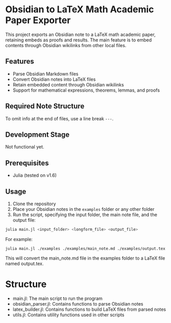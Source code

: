 # Obsidian to LaTeX Math Academic Paper Exporter

This project exports an Obsidian note to a LaTeX math academic paper, retaining embeds as proofs and results. The main feature is to embed contents through Obsidian wikilinks from other local files.

## Features

- Parse Obsidian Markdown files
- Convert Obsidian notes into LaTeX files
- Retain embedded content through Obsidian wikilinks
- Support for mathematical expressions, theorems, lemmas, and proofs

## Required Note Structure

To omit info at the end of files, use a line break `---`.


## Development Stage

Not functional yet.

## Prerequisites

- Julia (tested on v1.6)

## Usage

1. Clone the repository
2. Place your Obsidian notes in the `examples` folder or any other folder
3. Run the script, specifying the input folder, the main note file, and the output file:

```bash
julia main.jl <input_folder> <longform_file> <output_file>
```

For example:
```
julia main.jl ./examples ./examples/main_note.md ./examples/output.tex
```
This will convert the main_note.md file in the examples folder to a LaTeX file named output.tex.

# Structure

- main.jl: The main script to run the program
- obsidian_parser.jl: Contains functions to parse Obsidian notes
- latex_builder.jl: Contains functions to build LaTeX files from parsed notes
- utils.jl: Contains utility functions used in other scripts